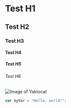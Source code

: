 # Test H1
## Test H2
### Test H3
#### Test H4
##### Test H5
###### Test H6

![Image of Yaktocat](https://octodex.github.com/images/yaktocat.png)

``` javascript
var myVar = "Hello, world!";
```
